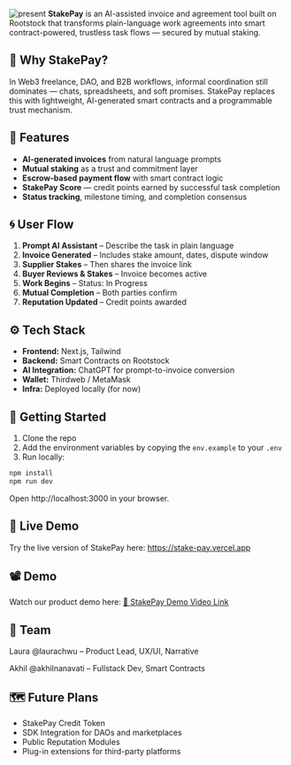 ![present](https://github.com/user-attachments/assets/0a2a1614-3df6-483f-8728-fe5a2a07253f)
**StakePay** is an AI-assisted invoice and agreement tool built on Rootstock that transforms plain-language work agreements into smart contract-powered, trustless task flows — secured by mutual staking.



## 🧠 Why StakePay?

In Web3 freelance, DAO, and B2B workflows, informal coordination still dominates — chats, spreadsheets, and soft promises. StakePay replaces this with lightweight, AI-generated smart contracts and a programmable trust mechanism.



## 🔧 Features

- **AI-generated invoices** from natural language prompts  
- **Mutual staking** as a trust and commitment layer  
- **Escrow-based payment flow** with smart contract logic  
- **StakePay Score** — credit points earned by successful task completion  
- **Status tracking**, milestone timing, and completion consensus



## 🌀 User Flow

1. **Prompt AI Assistant** – Describe the task in plain language  
2. **Invoice Generated** – Includes stake amount, dates, dispute window  
3. **Supplier Stakes** – Then shares the invoice link  
4. **Buyer Reviews & Stakes** – Invoice becomes active  
5. **Work Begins** – Status: In Progress  
6. **Mutual Completion** – Both parties confirm  
7. **Reputation Updated** – Credit points awarded



## ⚙️ Tech Stack

- **Frontend:** Next.js, Tailwind  
- **Backend:** Smart Contracts on Rootstock  
- **AI Integration:** ChatGPT for prompt-to-invoice conversion  
- **Wallet:** Thirdweb / MetaMask  
- **Infra:** Deployed locally (for now)


## 🧪 Getting Started

1. Clone the repo 
2. Add the environment variables by copying the ```env.example``` to your ```.env```
3. Run locally:

```bash
npm install
npm run dev
```
Open http://localhost:3000 in your browser.

## 🔗 Live Demo
Try the live version of StakePay here: https://stake-pay.vercel.app

## 📽️ Demo
Watch our product demo here: [🎥 StakePay Demo Video Link](https://youtu.be/bStLZj3iXFc)


## 👥 Team
Laura @laurachwu – Product Lead, UX/UI, Narrative

Akhil @akhilnanavati – Fullstack Dev, Smart Contracts

## 🗺️ Future Plans
- StakePay Credit Token
- SDK Integration for DAOs and marketplaces
- Public Reputation Modules
- Plug-in extensions for third-party platforms


